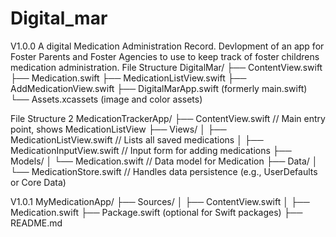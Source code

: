 # Digital_mar
V1.0.0
A digital Medication Administration Record. Devlopment of an app for Foster Parents and Foster Agencies to use to keep track of foster childrens medication administration.
File Structure
DigitalMar/
├── ContentView.swift
├── Medication.swift
├── MedicationListView.swift
├── AddMedicationView.swift
├── DigitalMarApp.swift (formerly main.swift)
└── Assets.xcassets (image and color assets)

File Structure 2
MedicationTrackerApp/
├── ContentView.swift          // Main entry point, shows MedicationListView
├── Views/
│   ├── MedicationListView.swift  // Lists all saved medications
│   ├── MedicationInputView.swift // Input form for adding medications
├── Models/
│   └── Medication.swift         // Data model for Medication
├── Data/
│   └── MedicationStore.swift    // Handles data persistence (e.g., UserDefaults or Core Data)

V1.0.1
MyMedicationApp/
├── Sources/
│   ├── ContentView.swift
│   ├── Medication.swift
├── Package.swift (optional for Swift packages)
├── README.md

